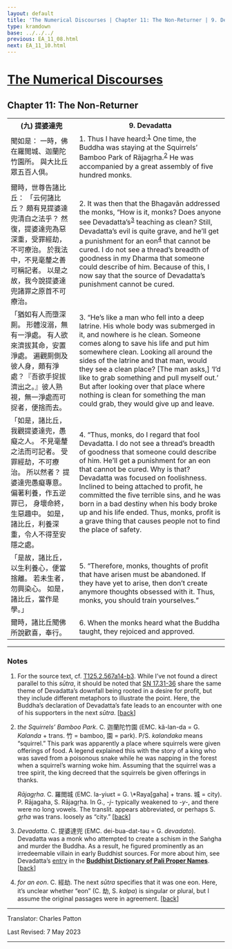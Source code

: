 ```yaml
---
layout: default
title: 'The Numerical Discourses | Chapter 11: The Non-Returner | 9. Devadatta'
type: kramdown
base: ../../../
previous: EA_11_08.html
next: EA_11_10.html
---
```


<h1><a href='../index.html'>The Numerical Discourses</a></h1>
<h2>Chapter 11: The Non-Returner</h2>

<table class="trans">
  <th class='ch'>(九) 提婆達兜</th>
  <th class='en'>9. Devadatta</th>
  <tr>
    <td class='ch' title='T125.2.567a14'>聞如是： 一時，佛在羅閲城、迦蘭陀竹園所。 與大比丘眾五百人倶。</td>
    <td id='p1'>1. Thus I have heard:<sup id="ref1"><a href="#n1">1</a></sup> One time, the Buddha was staying at the Squirrels’ Bamboo Park of Rājagṛha.<sup id="ref2"><a href="#n2">2</a></sup> He was accompanied by a great assembly of five hundred monks.</td>
  </tr>
  <tr>
    <td class='ch' title='T125.2.567a15'>爾時，世尊告諸比丘： 「云何諸比丘？ 頗有見提婆達兜清白之法乎？ 然復，提婆達兜為惡深重，受罪經劫，不可療治。 於我法中，不見毫釐之善可稱記者。 以是之故，我今說提婆達兜諸罪之原首不可療治。</td>
    <td id='p2'>2. It was then that the Bhagavān addressed the monks, “How is it, monks? Does anyone see Devadatta’s<sup id="ref3"><a href="#n3">3</a></sup> teaching as clean? Still, Devadatta’s evil is quite grave, and he’ll get a punishment for an eon<sup id="ref4"><a href="#n4">4</a></sup> that cannot be cured. I do not see a thread’s breadth of goodness in my Dharma that someone could describe of him. Because of this, I now say that the source of Devadatta’s punishment cannot be cured.</td>
  </tr>
  <tr>
    <td class='ch' title='T125.2.567a20'>「猶如有人而墮深厠。 形體沒溺，無有一淨處。 有人欲來濟拔其命，安置淨處。 遍觀厠側及彼人身，頗有淨處？『吾欲手捉拔濟出之。』彼人熟視，無一淨處而可捉者，便捨而去。</td>
    <td id='p3'>3. “He’s like a man who fell into a deep latrine. His whole body was submerged in it, and nowhere is he clean. Someone comes along to save his life and put him somewhere clean. Looking all around the sides of the latrine and that man, would they see a clean place? [The man asks,] ‘I’d like to grab something and pull myself out.’ But after looking over that place where nothing is clean for something the man could grab, they would give up and leave.</td>
  </tr>
  <tr>
    <td class='ch' title='T125.2.567a24'>「如是，諸比丘，我觀提婆達兜，愚癡之人。 不見毫釐之法而可記者。 受罪經劫，不可療治。 所以然者？ 提婆達兜愚癡專意。 偏著利養，作五逆罪已， 身壞命終，生惡趣中。 如是，諸比丘，利養深重，令人不得至安隱之處。</td>
    <td id='p4'>4. “Thus, monks, do I regard that fool Devadatta. I do not see a thread’s breadth of goodness that someone could describe of him. He’ll get a punishment for an eon that cannot be cured. Why is that? Devadatta was focused on foolishness. Inclined to being attached to profit, he committed the five terrible sins, and he was born in a bad destiny when his body broke up and his life ended. Thus, monks, profit is a grave thing that causes people not to find the place of safety.</td>
  </tr>
  <tr>
    <td class='ch' title='T125.2.567a29'>「是故，諸比丘，以生利養心，便當捨離。 若未生者，勿興染心。 如是，諸比丘，當作是學。」</td>
    <td id='p5'>5. “Therefore, monks, thoughts of profit that have arisen must be abandoned. If they have yet to arise, then don’t create anymore thoughts obsessed with it. Thus, monks, you should train yourselves.”</td>
  </tr>
  <tr>
    <td class='ch' title='T125.2.567b2'>爾時，諸比丘聞佛所說歡喜，奉行。</td>
    <td id='p6'>6. When the monks heard what the Buddha taught, they rejoiced and approved.</td>
  </tr>
</table>

<hr/>

<h3 id="notes">Notes</h3>

<ol class="notes-list">
<li id="n1"><p>For the source text, cf. <a href="https://cbetaonline.dila.edu.tw/zh/T02n0125_p0567a14" target="_blank">T125.2.567a14-b3</a>. While I’ve not found a direct parallel to this <em>sūtra</em>, it should be noted that <a href="https://suttacentral.net/sn17.31" target="_blank">SN 17.31-36</a> share the same theme of Devadatta’s downfall being rooted in a desire for profit, but they include different metaphors to illustrate the point. Here, the Buddha’s declaration of Devadatta’s fate leads to an encounter with one of his supporters in the next <em>sūtra</em>. [<a href="#ref1">back</a>]</p></li>
<li id="n2"><p><em>the Squirrels’ Bamboo Park</em>. C. 迦蘭陀竹園 (EMC. kă-lan-da = G. <em>Kalanda</em> + trans. 竹 = bamboo, 園 = park). P/S. <em>kalandaka</em> means “squirrel.” This park was apparently a place where squirrels were given offerings of food. A legend explained this with the story of a king who was saved from a poisonous snake while he was napping in the forest when a squirrel’s warning woke him. Assuming that the squirrel was a tree spirit, the king decreed that the squirrels be given offerings in thanks.</p>
<p><em>Rājagṛha</em>. C. 羅閲城 (EMC. la-yiuɛt = G. \*Raya[gaha] + trans. 城 = city). P. Rājagaha, S. Rājagṛha. In G., <em>-j-</em> typically weakened to <em>-y-</em>, and there were no long vowels. The translit. appears abbreviated, or perhaps S. <em>gṛha</em> was trans. loosely as “city.” [<a href="#ref2">back</a>]</p></li>
<li id="n3"><p><em>Devadatta</em>. C. 提婆達兜 (EMC. dei-bua-dat-təu = G. <em>devadato</em>). Devadatta was a monk who attempted to create a schism in the Saṅgha and murder the Buddha. As a result, he figured prominently as an irredeemable villain in early Buddhist sources. For more about him, see Devadatta’s <a href="https://www.palikanon.com/english/pali_names/d/devadatta.htm" target="_blank">entry</a> in the <a href="https://www.palikanon.com/english/pali_names/dic_idx.html" target="_blank"><strong>Buddhist Dictionary of Pali Proper Names</strong></a>. [<a href="#ref3">back</a>]</p></li>
<li id="n4"><p><em>for an eon</em>. C. 經劫. The next <em>sūtra</em> specifies that it was one eon. Here, it’s unclear whether “eon” (C. 劫, S. <em>kalpa</em>) is singular or plural, but I assume the original passages were in agreement. [<a href="#ref4">back</a>]</p></li>
</ol>
<hr/>

<p class="translator">Translator: Charles Patton</p>
<p class='revised'>Last Revised: 7 May 2023</p>

<hr/>